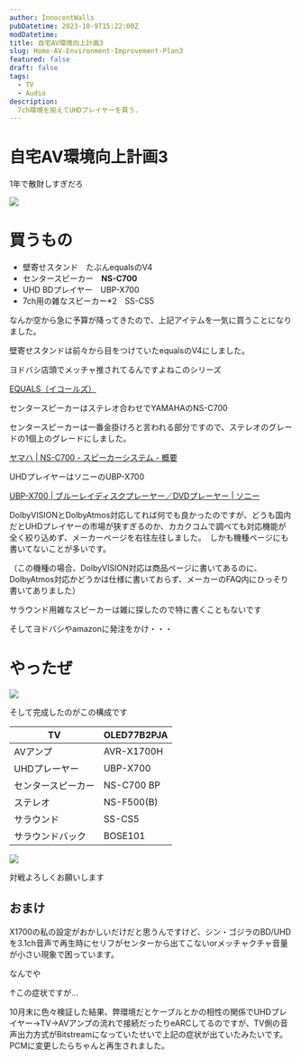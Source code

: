 ```yaml
---
author: InnocentWalls
pubDatetime: 2023-10-9T15:22:00Z
modDatetime: 
title: 自宅AV環境向上計画3
slug: Home-AV-Environment-Improvement-Plan3
featured: false
draft: false
tags:
  - TV
  - Audio
description:
  7ch環境を揃えてUHDプレイヤーを買う.
---
```


# 自宅AV環境向上計画3

1年で散財しすぎだろ

<img src="https://image.weight100kg.dev/AV3/6f91d595c7bd6ef9.jpg">

# 買うもの

- 壁寄せスタンド　たぶんequalsのV4
- センタースピーカー　**NS-C700**
- UHD BDプレイヤー　UBP-X700
- 7ch用の雑なスピーカー*2　SS-CS5

なんか空から急に予算が降ってきたので、上記アイテムを一気に買うことになりました。

壁寄せスタンドは前々から目をつけていたequalsのV4にしました。

ヨドバシ店頭でメッチャ推されてるんですよねこのシリーズ

[EQUALS（イコールズ）](https://equals.tokyo/f/products/wall_tv_stand/v4/)

センタースピーカーはステレオ合わせでYAMAHAのNS-C700

センタースピーカーは一番金掛けろと言われる部分ですので、ステレオのグレードの1個上のグレードにしました。

[ヤマハ | NS-C700 - スピーカーシステム - 概要](https://jp.yamaha.com/products/audio_visual/speaker_systems/ns-c700/index.html)

UHDプレイヤーはソニーのUBP-X700

[UBP-X700 | ブルーレイディスクプレーヤー／DVDプレーヤー | ソニー](https://www.sony.jp/bd-player/products/UBP-X700/)

DolbyVISIONとDolbyAtmos対応してれば何でも良かったのですが、どうも国内だとUHDプレイヤーの市場が狭すぎるのか、カカクコムで調べても対応機能が全く絞り込めず、メーカーページを右往左往しました。　しかも機種ページにも書いてないことが多いです。

（この機種の場合、DolbyVISION対応は商品ページに書いてあるのに、DolbyAtmos対応かどうかは仕様に書いておらず、メーカーのFAQ内にひっそり書いてありました）

サラウンド用雑なスピーカーは雑に探したので特に書くこともないです

そしてヨドバシやamazonに発注をかけ・・・

# **やったぜ**

<img src="https://image.weight100kg.dev/AV3/6f91d595c7bd6ef9.jpg">

そして完成したのがこの構成です

| TV | OLED77B2PJA |
| --- | --- |
| AVアンプ | AVR-X1700H |
| UHDプレーヤー | UBP-X700 |
| センタースピーカー | NS-C700 BP |
| ステレオ | NS-F500(B) |
| サラウンド | SS-CS5 |
| サラウンドバック | BOSE101 |

<img src="https://image.weight100kg.dev/AV3/fgdfg.drawio.png">

対戦よろしくお願いします

## おまけ

X1700の私の設定がおかしいだけだと思うんですけど、シン・ゴジラのBD/UHDを3.1ch音声で再生時にセリフがセンターから出てこないorメッチャクチャ音量が小さい現象で困っています。

なんでや

↑この症状ですが…

10月末に色々検証した結果、弊環境だとケーブルとかの相性の関係でUHDプレイヤー→TV→AVアンプの流れで接続だったりeARCしてるのですが、TV側の音声出力方式がBitstreamになっていたせいで上記の症状が出ていたみたいです。　PCMに変更したらちゃんと再生されました。